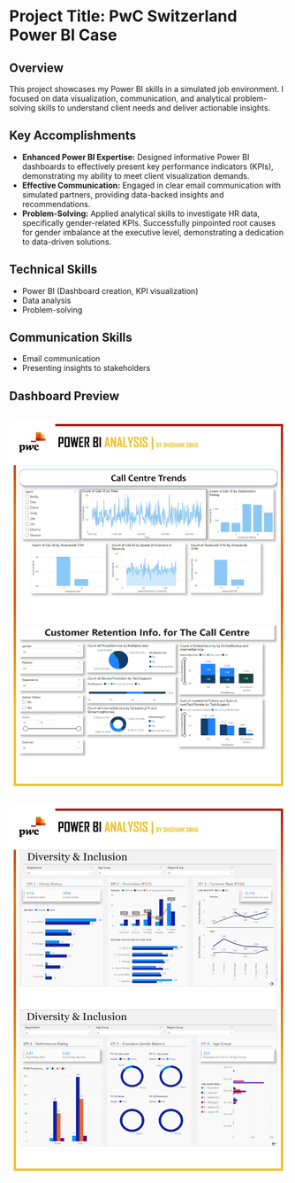 # Project Title: PwC Switzerland Power BI Case

## Overview

This project showcases my Power BI skills in a simulated job environment. I focused on data visualization, communication, and analytical problem-solving skills to understand client needs and deliver actionable insights.

## Key Accomplishments

* **Enhanced Power BI Expertise:** Designed informative Power BI dashboards to effectively present key performance indicators (KPIs), demonstrating my ability to meet client visualization demands.
* **Effective Communication:** Engaged in clear email communication with simulated partners, providing data-backed insights and recommendations. 
* **Problem-Solving:** Applied analytical skills to investigate HR data, specifically gender-related KPIs. Successfully pinpointed root causes for gender imbalance at the executive level, demonstrating a dedication to data-driven solutions. 

## Technical Skills

* Power BI (Dashboard creation, KPI visualization)
* Data analysis
* Problem-solving 

## Communication Skills

* Email communication
* Presenting insights to stakeholders

## Dashboard Preview
![PowerBI Dashboard](/images/Dashboards-1.jpg)
---
![PowerBI Dashboard](/images/Dashboards-2.jpg)
